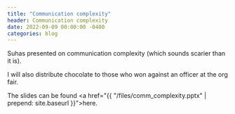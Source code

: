 ```yaml
---
title: "Communication complexity"
header: Communication complexity
date: 2022-09-09 00:00:00 -0400
categories: blog
---
```


Suhas presented on communication complexity (which sounds scarier than it is).

I will also distribute chocolate to those
who won against an officer at the org fair.

The slides can be found
<a href="{{ "/files/comm_complexity.pptx" | prepend: site.baseurl }}">here</a>.

